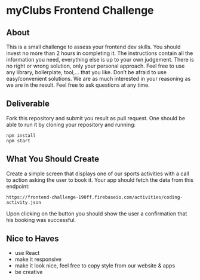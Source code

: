 # myClubs Frontend Challenge

## About

This is a small challenge to assess your frontend dev skills. You should invest no more than 2 hours in completing it. The instructions contain all the information you need, everything else is up to your own judgement. There is no right or wrong solution, only your personal approach. Feel free to use any library, boilerplate, tool,… that you like. Don’t be afraid to use easy/convenient solutions. We are as much interested in your reasoning as we are in the result. Feel free to ask questions at any time.

## Deliverable

Fork this repository and submit you result as pull request. One should be able to run it by cloning your repository and running:

```
npm install 
npm start
```

## What You Should Create

Create a simple screen that displays one of our sports activities with a call to action asking the user to book it. Your app should fetch the data from this endpoint:

```
https://frontend-challenge-190ff.firebaseio.com/activities/coding-activity.json 
```

Upon clicking on the button you should show the user a confirmation that his booking was successful.

## Nice to Haves

* use React
* make it responsive
* make it look nice, feel free to copy style from our website & apps
* be creative






